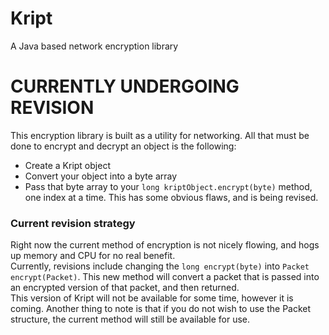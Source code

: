 # Kript
A Java based network encryption library

# CURRENTLY UNDERGOING REVISION

This encryption library is built as a utility for networking. All that must be done to encrypt and decrypt an object is the following:  
* Create a Kript object
* Convert your object into a byte array
* Pass that byte array to your `long kriptObject.encrypt(byte)` method, one index at a time.
This has some obvious flaws, and is being revised.

### Current revision strategy
Right now the current method of encryption is not nicely flowing, and hogs up memory and CPU for no real benefit.  
Currently, revisions include changing the `long encrypt(byte)` into `Packet encrypt(Packet)`. This new method will convert a packet that is passed into an encrypted version of that packet, and then returned.  
This version of Kript will not be available for some time, however it is coming. Another thing to note is that if you do not wish to use the Packet structure, the current method will still be available for use.
